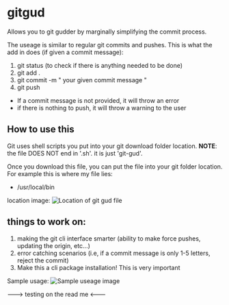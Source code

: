 # gitgud
Allows you to git gudder by marginally simplifying the commit process. 

The useage is similar to regular git commits and pushes. This is what the add in does (if given a commit message):

1) git status (to check if there is anything needed to be done)
2) git add .
3) git commit -m " your given commit message "
4) git push 

- If a commit message is not provided, it will throw an error
- if there is nothing to push, it will throw a warning to the user


## How to use this
Git uses shell scripts you put into your git download folder location. **NOTE**: the file DOES NOT end in '.sh'. it is just 'git-gud'. 

Once you download this file, you can put the file into your git folder location. For example this is where my file lies:
- /usr/local/bin

location image:
![Location of git gud file](https://i.imgur.com/7sQQ05j.png)


## things to work on:
1) making the git cli interface smarter (ability to make force pushes, updating the origin, etc...)
2) error catching scenarios (i.e, if a commit message is only 1-5 letters, reject the commit)
3) Make this a cli package installation! This is very important

Sample usage:
![Sample useage image](https://i.imgur.com/tzLRpGz.jpg)

---> testing on the read me <---
